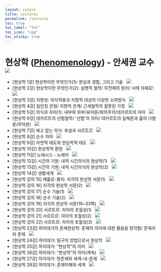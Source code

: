 ```yaml
---
layout: single
title: Lectures
permalink: /lectures
toc: true
toc_label: "ToC"
toc_icon: "cog"
toc_sticky: true
---
```


<head>
	<link rel="stylesheet" href="/resource/styles.css">
</head>

<h1 id="phenomenology">현상학 (<a href="https://en.wikipedia.org/wiki/Phenomenology_(philosophy)">Phenomenology</a>) - 안세권 교수
	&nbsp;
	<a href="https://youtube.com/playlist?list=PLQw_vhPNrnImT5NMIzAkD5mC1siHzbEK4&si=QK45_Y3jkfTO52ef"><img src="/resource/favicons/favicon - YouTube - 16x16.ico"></a>
	</h1>

<ul>
<li>
	[현상학 1강] 현상학이란 무엇인가(1): 현상과 경험, 그리고 기술
	&nbsp;
	<a href="https://youtu.be/nCLTdhAV2Bc?si=CzYnfg-WG4Toqia6"><img src="/resource/favicons/favicon - YouTube - 16x16.ico"></a>
</li>
<li>
	[현상학 2강] 현상학이란 무엇인가(2): 설명적 철학/ 무전제의 원리/ 사태 자체로!
	&nbsp;
	<a href="https://youtu.be/qondLLQ_PCY?si=KFt6l8AsJ0Bo9mpT"><img src="/resource/favicons/favicon - YouTube - 16x16.ico"></a>
</li>
<li>
	[현상학 3강] 지향성: 의식작용과 지향적 대상의 다양한 소여방식
	&nbsp;
	<a href="https://youtu.be/kLWDOnBGaUo?si=2k5Y3L9pNQiXtQLp"><img src="/resource/favicons/favicon - YouTube - 16x16.ico"></a>
</li>
<li>
	[현상학 4강] 일인칭 관점/ 지향적 관계/ 근세철학의 잘못된 가정
	&nbsp;
	<a href="https://youtu.be/0gjB-6W3mts?si=7g7mNo1R31dx4Xmq"><img src="/resource/favicons/favicon - YouTube - 16x16.ico"></a>
</li>
<li>
	[현상학 5강] 의식과 자아(1): 내부와 외부/유아론/회의주의/데카르트의 자아
	&nbsp;
	<a href="https://youtu.be/f1ndgf-h-54?si=mPSlc8jATNnlAFts"><img src="/resource/favicons/favicon - YouTube - 16x16.ico"></a>
</li>
<li>
	[현상학 6강] 데카르트의 선험철학/ '선험'의 의미/ 데카르트의 실체론과 흄의 다발론(무아론)
	&nbsp;
	<a href="https://youtu.be/TKTXOJufEEU?si=LgLgBohX5nQvTRLX"><img src="/resource/favicons/favicon - YouTube - 16x16.ico"></a>
</li>
<li>
	[현상학 7강] 에고 없는 의식: 후설과 사르트르
	&nbsp;
	<a href="https://youtu.be/tRONi0RzHAI?si=z_TKyABJqxV_Hy4y"><img src="/resource/favicons/favicon - YouTube - 16x16.ico"></a>
</li>
<li>
	[현상학 8강] 순수 자아
	&nbsp;
	<a href="https://youtu.be/qCiaV4SRkXQ?si=Guj9SOsa7zH7tyWf"><img src="/resource/favicons/favicon - YouTube - 16x16.ico"></a>
</li>
<li>
	[현상학 9강] 자연적 태도와 현상학적 태도
	&nbsp;
	<a href="https://youtu.be/B71OQ4JVR_4?si=Jf0lpPtx7HdHnPI0"><img src="/resource/favicons/favicon - YouTube - 16x16.ico"></a>
</li>
<li>
	[현상학 10강] 현상학적 환원
	&nbsp;
	<a href="https://youtu.be/yeltO_bFGpQ?si=PmzFv-PV3_rsywWL"><img src="/resource/favicons/favicon - YouTube - 16x16.ico"></a>
</li>
<li>
	[현상학 11강] 노에시스 - 노에마
	&nbsp;
	<a href="https://youtu.be/BYHyekNismA?si=zImOmu1ucot8DqEj"><img src="/resource/favicons/favicon - YouTube - 16x16.ico"></a>
</li>
<li>
	[현상학 12강] 시간의 기원: 내적 시간의식의 현상학(1)
	&nbsp;
	<a href="https://youtu.be/smw98J63Z7o?si=MDXwVfWGOvSPn7Sj"><img src="/resource/favicons/favicon - YouTube - 16x16.ico"></a>
</li>
<li>
	[현상학 13강] 시간의 기원: 내적 시간의식의 현상학(2)
	&nbsp;
	<a href="https://youtu.be/_V6r-uoxu2g?si=XapUNMdr1h0yG3HM"><img src="/resource/favicons/favicon - YouTube - 16x16.ico"></a>
</li>
<li>
	[현상학 14강] 생활세계
	&nbsp;
	<a href="https://youtu.be/jSvIhGWpBfY?si=xoh6v9QgpgF7KT7m"><img src="/resource/favicons/favicon - YouTube - 16x16.ico"></a>
</li>
<li>
	[현상학 강의 15] 메를로-퐁티: 지각의 현상학 서문(1)
	&nbsp;
	<a href="https://youtu.be/dHzyHFJtPv4?si=-zDg6zWMZw6VcxlJ"><img src="/resource/favicons/favicon - YouTube - 16x16.ico"></a>
</li>
<li>
	[현상학 강의 16] 지각의 현상학 서문(2)
	&nbsp;
	<a href="https://youtu.be/rtcTlw0tl-g?si=3DlVsidXpTYyKQXb"><img src="/resource/favicons/favicon - YouTube - 16x16.ico"></a>
</li>
<li>
	[현상학 강의 17] 순수 기술(1)
	&nbsp;
	<a href="https://youtu.be/VhZbEw9R6lU?si=juUSI-ziUZiemyws"><img src="/resource/favicons/favicon - YouTube - 16x16.ico"></a>
</li>
<li>
	[현상학 강의 18] 순수 기술(2)
	&nbsp;
	<a href="https://youtu.be/qotuveaGKiI?si=Wxxl0a8-Z61ky0ji"><img src="/resource/favicons/favicon - YouTube - 16x16.ico"></a>
</li>
<li>
	[현상학 강의 19] 지각의 현상학 서문(19~33쪽)
	&nbsp;
	<a href="https://youtu.be/2TC6ncNV20o?si=SgbIaajJlAeXg0Vx"><img src="/resource/favicons/favicon - YouTube - 16x16.ico"></a>
</li>
<li>
	[현상학 강의 20] 사르트르: 자아의 초월성(1)
	&nbsp;
	<a href="https://youtu.be/cbmtXWLEvC0?si=T6HlWdR-FRrd6Hg3"><img src="/resource/favicons/favicon - YouTube - 16x16.ico"></a>
</li>
<li>
	[현상학 강의 21] 사르트르: 자아의 초월성(2)
	&nbsp;
	<a href="https://youtu.be/SbVeQSLvNbc?si=7O6gF_G88R4cSed8"><img src="/resource/favicons/favicon - YouTube - 16x16.ico"></a>
</li>
<li>
	[현상학 강의 22] 사르트르: 자아의 초월성(3)
	&nbsp;
	<a href="https://youtu.be/-DhLMIZK5zc?si=MDNgeLfEKueIiNTF"><img src="/resource/favicons/favicon - YouTube - 16x16.ico"></a>
</li>
<li>
	[현상학 23강] 하이데거의 존재현상학: 존재의 의미에 대한 물음을 망각함/ 존재자와 존재
	&nbsp;
	<a href="https://youtu.be/1BTgZCRDK74?si=s5NEnFpRExpP4RMS"><img src="/resource/favicons/favicon - YouTube - 16x16.ico"></a>
</li>
<li>
	[현상학 24강] 하이데거: 탐구의 방법으로서 현상학
	&nbsp;
	<a href="https://youtu.be/qqXO7VOvMHk?si=NzXsKCykHKHeBv-A"><img src="/resource/favicons/favicon - YouTube - 16x16.ico"></a>
</li>
<li>
	[현상학 25강] 하이데거: “현상학”의 의미
	&nbsp;
	<a href="https://youtu.be/XIwIEAT22kI?si=MD6uSGUO_-jvw5zi"><img src="/resource/favicons/favicon - YouTube - 16x16.ico"></a>
</li>
<li>
	[현상학 26강] 하이데거: “현상학”의 의미(계속)
	&nbsp;
	<a href="https://youtu.be/IHVvyX3QTOU?si=SRe9o06y6BCb_sHj"><img src="/resource/favicons/favicon - YouTube - 16x16.ico"></a>
</li>
<li>
	[현상학 27강] 하이데거: 현존재와 세계-내-존재
	&nbsp;
	<a href="https://youtu.be/JwL5Z1Ttcz0?si=uqNQFvmL1jWlA84s"><img src="/resource/favicons/favicon - YouTube - 16x16.ico"></a>
</li>
<li>
	[현상학 28강] 하이데거: 존재이해와 세계
	&nbsp;
	<a href="https://youtu.be/nJZRTMdRqGg?si=gUF-cwRRMLdLkuT-"><img src="/resource/favicons/favicon - YouTube - 16x16.ico"></a>
</li>
</ul>

